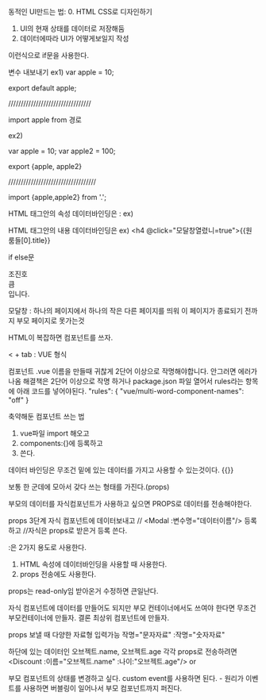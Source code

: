 동적인 UI만드는 법:
0. HTML CSS로 디자인하기
1. UI의 현재 상태를 데이터로 저장해둠
2. 데이터에따라 UI가 어떻게보일지 작성

<div class="black-bg" v-if="모달창열렸니==true">
이런식으로 if문을 사용한다.

변수 내보내기
ex1)
var apple = 10;

export default apple;

/////////////////////////////////

import apple from 경로

ex2)

var apple = 10;
var apple2 = 100;

export {apple, apple2}

///////////////////////////////////

import {apple,apple2} from '.';

HTML 태그안의 속성 데이터바인딩은 :
ex)<img :src="원룸들[0].image" class="room-img"/>

HTML 태그안의 내용 데이터바인딩은 
ex) <h4 @click="모달창열렸니=true">{{원룸들[0].title}} </h4>

if else문
<div class="" v-if="1 == 2">조진호</div>
<div class="" v-else-if="1 < 3">큼</div>
<div class="" v-else>입니다.</div>

모달창 : 하나의 페이지에서 하나의 작은 다른 페이지를 띄워 이 페이지가 종료되기 전까지 부모 페이지로 못가는것

HTML이 복잡하면 컴포넌트를 쓰자.

< + tab : VUE 형식

<template>
  
</template>

<script>
export default {

}
</script>

<style>

</style>


컴포넌트 .vue 이름을 만들때 귀찮게 2단어 이상으로 작명해야합니다. 안그러면 에러가 나옴
해결책은 2단어 이상으로 작명 하거나
package.json 파일 열어서 rules라는 항목에 아래 코드를 넣어야된다.
"rules": {
   "vue/multi-word-component-names": "off"
} 

축약해둔 컴포넌트 쓰는 법
1. vue파일 import 해오고
2. components:{}에 등록하고
3. 쓴다.

데이터 바인딩은 무조건 밑에 있는 데이터를 가지고 사용할 수 있는것이다. {{}}

보통 한 군데에 모아서 갖다 쓰는 형태를 가진다.(props)

부모의 데이터를 자식컴포넌트가 사용하고 싶으면 PROPS로 데이터를 전송해야한다.

props 3단계
자식 컴포넌트에 데이터보내고 // <Modal :변수명="데이터이름"/>
등록하고 //자식은 props로 받은거 등록
쓴다.

:은 2가지 용도로 사용한다.
1. HTML 속성에 데이터바인딩을 사용할 때 사용한다.
2. props 전송에도 사용한다.


props는 read-only임 받아온거 수정하면 큰일난다.

자식 컴포넌트에 데이터를 만들어도 되지만 부모 컨테이너에서도 쓰여야 한다면 무조건 부모컨테이너에 만들자. 결론 최상위 컴포넌트에 만들자.

props 보낼 때 다양한 자료형 입력가능
작명="문자자료"
:작명="숫자자료"

하단에 있는 데이터인 오브젝트.name, 오브젝트.age 각각 props로 전송하려면
<Discount :이름="오브젝트.name" :나이:"오브젝트.age"/> or
<Discount v-bind="">

부모 컴포넌트의 상태를 변경하고 싶다. custom event를 사용하면 된다. - 원리가 이벤트를 사용하면 버블링이 일어나서 부모 컴포넌트까지 퍼진다.



